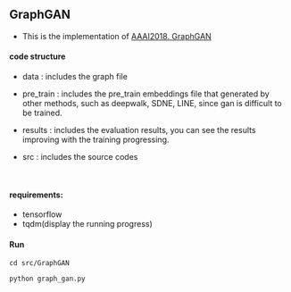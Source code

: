 ## GraphGAN

- This is the implementation of [AAAI2018. GraphGAN](https://hwwang55.github.io/files/2018-AAAI-GraphGAN.pdf)



#### code structure

- data : includes the graph file

- pre_train : includes the pre_train embeddings file that generated by other methods, such as deepwalk, SDNE, LINE, since gan is difficult to be trained. 

- results : includes the evaluation results, you can see the results improving with the training progressing.

- src : includes the source codes

  ​

#### requirements:

- tensorflow
- tqdm(display the running progress)




#### Run

```cd src/GraphGAN```

```python graph_gan.py```


